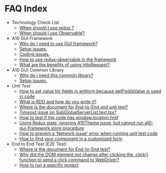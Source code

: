 # FAQ Index

* Technology Check List            
  * [When should I use redux ?](https://a10-gui.gitbook.io/ugf/~/drafts/-LVgQReqvMRQCWiSWAzE/primary/faq/technology-check-list#1-when-should-i-use-redux)
  * [When should I use Observable?](https://a10-gui.gitbook.io/ugf/~/drafts/-LVgQReqvMRQCWiSWAzE/primary/faq/technology-check-list#2-when-should-i-use-observable)          
* A10 GUI Framework
  * [Why do I need to use GUI framework? ](https://a10-gui.gitbook.io/ugf/~/drafts/-LUZH8tTrcvt6Wcvw_Gd/primary/faq/a10-gui-framework#why-need-use-gui-framework)
  * [Setup issues.](https://a10-gui.gitbook.io/ugf/~/drafts/-LUZH8tTrcvt6Wcvw_Gd/primary/faq/a10-gui-framework#setup-issues)
  * [Coding issues.](https://a10-gui.gitbook.io/ugf/~/drafts/-LUZH8tTrcvt6Wcvw_Gd/primary/faq/a10-gui-framework#coding-issues)
  * [How to use redux-observable in the framework](https://a10-gui.gitbook.io/ugf/~/drafts/-LUZH8tTrcvt6Wcvw_Gd/primary/faq/a10-gui-framework#how-to-use-redux-observable-in-the-framework)
  * [What are the benefits of using httpRequest?](https://a10-gui.gitbook.io/ugf/~/drafts/-LUZH8tTrcvt6Wcvw_Gd/primary/faq/a10-gui-framework#whats-the-benefits-in-using-httprequest)
* A10 GUI Common Library
  * [Why do I need this common library? ](https://a10-gui.gitbook.io/ugf/~/drafts/-LUZH8tTrcvt6Wcvw_Gd/primary/faq/a10-stateful-common-library#why-need-this-library)
  * [Setup issues.](https://a10-gui.gitbook.io/ugf/~/drafts/-LUZH8tTrcvt6Wcvw_Gd/primary/faq/a10-stateful-common-library#setup-issues)
* Unit Test  
  * [How to set value for fields in antform because getFieldsValue is used in code](https://a10-gui.gitbook.io/ugf/faq/unit-test#how-to-set-value-for-fields-in-antform-because-getfieldsvalue-is-used-in-codes) 
  * [What is RDD and how do you write it?](https://a10-gui.gitbook.io/ugf/faq/unit-test#what-is-rdd-and-how-to-write)
  * [Where is the document for End-to-End and unit test?](https://a10-gui.gitbook.io/ugf/faq/unit-test#where-is-the-document-for-end-to-end-and-unit-test)
  * [Timeout issue on SubGlobalServerList.text.tsx?](https://a10-gui.gitbook.io/ugf/faq/unit-test#timeout-issue-on-subglobalserverlist-text-tsx) 
  * [How to test if the code has window.location.href](https://a10-gui.gitbook.io/ugf/faq/unit-test#how-to-test-the-code-having-window-location-href)
  * [Using Redux state, ignoring A10Theme issue, but cannot run a10-gui-framework store procedure](https://a10-gui.gitbook.io/ugf/faq/unit-test#use-redux-state-and-ignore-a-10-theme-issue-and-cannot-run-a-10-gui-framework-store-procedure)
  * [How to prevent a 'Network Issue' error when running unit test code](https://a10-gui.gitbook.io/ugf/faq/unit-test#how-to-prevent-network-issue-error-when-running-unit-testing-code)
  * [How to find your component in a customized form](https://a10-gui.gitbook.io/ugf/faq/unit-test#how-to-find-your-component-in-the-customzied-form)
* End to End Test (E2E Test)
  * [Where is the document for End-to-End test?](https://a10-gui.gitbook.io/ugf/faq/end-to-end-test#where-is-the-document-for-end-to-end-test)
  * [Why did the DOM element not change after clicking the .click\(\) function to send a click command to WebDriver?](https://a10-gui.gitbook.io/ugf/faq/end-to-end-test#why-the-dom-element-didnt-change-after-clicking-it-by-using-the-click-function-to-send-a-click-command-to-webdriver)
  * [How to run a specific project](https://a10-gui.gitbook.io/ugf/faq/end-to-end-test#how-to-run-a-certain-project-only)

